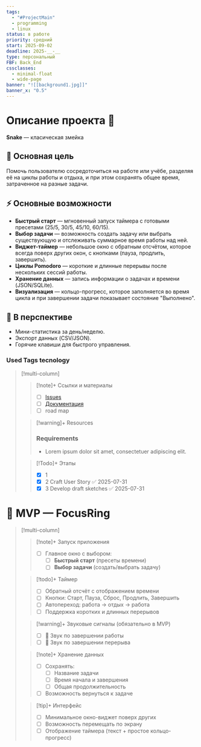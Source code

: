 ```yaml
---
tags:
  - "#ProjectMain"
  - programming
  - linux
status: в работе
priority: средний
start: 2025-09-02
deadline: 2025-__-__
type: персональный
FBF: Back_End
cssclasses:
  - minimal-float
  - wide-page
banner: "![[background1.jpg]]"
banner_x: "0.5"
---
```


# Описание проекта  📝 

**Snake** — класическая змейка

## 🎯 Основная цель
Помочь пользователю сосредоточиться на работе или учёбе, разделяя её на циклы работы и отдыха, и при этом сохранять общее время, затраченное на разные задачи.  

## ⚡ Основные возможности
- **Быстрый старт** — мгновенный запуск таймера с готовыми пресетами (25/5, 30/5, 45/10, 60/15).  
- **Выбор задачи** — возможность создать задачу или выбрать существующую и отслеживать суммарное время работы над ней.  
- **Виджет-таймер** — небольшое окно с обратным отсчётом, которое всегда поверх других окон, с кнопками (пауза, продлить, завершить).  
- **Циклы Pomodoro** — короткие и длинные перерывы после нескольких сессий работы.  
- **Хранение данных** — запись информации о задачах и времени (JSON/SQLite).  
- **Визуализация** — кольцо-прогресс, которое заполняется во время цикла и при завершении задачи показывает состояние "Выполнено".  

## 🔮 В перспективе
- Мини-статистика за день/неделю.  
- Экспорт данных (CSV/JSON).  
- Горячие клавиши для быстрого управления.
### Used Tags tecnology
<!-- UNCOMMENT TO ADD TAGS **Tags**:: <!-- Add any tags for this note -->



> [!multi-column]
> > [!note]+ Ссылки и материалы
> > - [ ] [Issues](0002%20Project/Personal/FocusRing/Issues.md)
> > - [ ] [Документация](./docs.md)
> > - [ ] road map
>
> > [!warning]+ Resources
> > ### Requirements
> > -   Lorem ipsum dolor sit amet, consectetuer adipiscing elit.
>
> > [!Todo]+ Этапы
> > - [x] 1
> > - [x] 2 Craft User Story ✅ 2025-07-31
> > - [x] 3 Develop draft sketches ✅ 2025-07-31


# 🚀 MVP — FocusRing

> [!multi-column]
> > [!note]+ Запуск приложения
> > - [ ] Главное окно с выбором:
> >   - [ ] **Быстрый старт** (пресеты времени)
> >   - [ ] **Выбор задачи** (создать/выбрать задачу)
>
> > [!todo]+ Таймер
> > - [ ] Обратный отсчёт с отображением времени  
> > - [ ] Кнопки: Старт, Пауза, Сброс, Продлить, Завершить  
> > - [ ] Автопереход: работа → отдых → работа  
> > - [ ] Поддержка коротких и длинных перерывов  
>
> > [!warning]+ Звуковые сигналы (обязательно в MVP)
> > - [ ] 🔔 Звук по завершении работы  
> > - [ ] 🔔 Звук по завершении перерыва  
>
> > [!note]+ Хранение данных
> > - [ ] Сохранять:
> >   - [ ] Название задачи  
> >   - [ ] Время начала и завершения  
> >   - [ ] Общая продолжительность  
> > - [ ] Возможность вернуться к задаче  
>
> > [!tip]+ Интерфейс
> > - [ ] Минимальное окно-виджет поверх других  
> > - [ ] Возможность перемещать по экрану  
> > - [ ] Отображение таймера (текст + простое кольцо-прогресс)  

